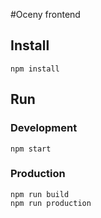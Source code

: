 #Oceny frontend

## Install

```
npm install
```

## Run

### Development

```
npm start
```

### Production

```
npm run build
npm run production
```

